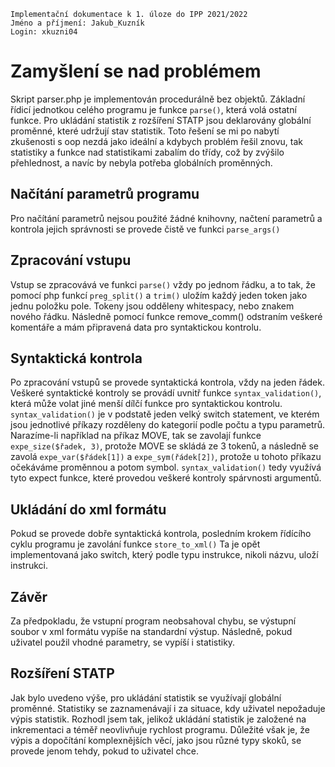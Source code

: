 ```
Implementační dokumentace k 1. úloze do IPP 2021/2022
Jméno a příjmení: Jakub_Kuzník
Login: xkuzni04
```

# Zamyšlení se nad problémem
Skript parser.php je implementován procedurálně bez objektů. Základní řídicí jednotkou celého programu je funkce ```parse()```, která volá ostatní funkce. Pro ukládání statistik z rozšíření STATP jsou deklarovány globální proměnné, které udržují stav statistik. Toto řešení se mi po nabytí zkušenosti s oop nezdá jako ideální a kdybych problém řešil znovu, tak statistiky a funkce nad statistikami zabalím do třídy, což by zvýšilo přehlednost, a navíc by nebyla potřeba globálních proměnných. 

## Načítání parametrů programu 
Pro načítání parametrů nejsou použité žádné knihovny, načtení parametrů a kontrola jejich správnosti se provede čistě ve funkci ```parse_args()```

## Zpracování vstupu 
Vstup se zpracovává ve funkci ```parse()``` vždy po jednom řádku, a to tak, že pomocí php funkcí ```preg_split()``` a ```trim()``` uložím každý jeden token jako jednu položku pole. Tokeny jsou odděleny whitespacy, nebo znakem nového řádku. Následně pomocí funkce remove_comm() odstraním veškeré komentáře a mám připravená data pro syntaktickou kontrolu. 

## Syntaktická kontrola 
Po zpracování vstupů se provede syntaktická kontrola, vždy na jeden řádek. Veškeré syntaktické kontroly se provádí uvnitř funkce ```syntax_validation()```, která může volat jiné menší dílčí funkce pro syntaktickou kontrolu. ```syntax_validation()``` je v podstatě jeden velký switch statement, ve kterém jsou jednotlivé příkazy rozděleny do kategorií podle počtu a typu parametrů. Narazíme-li například na příkaz MOVE, tak se zavolají funkce ```expe_size($řadek, 3)```, protože MOVE se skládá ze 3 tokenů, a následně se zavolá ```expe_var($řádek[1])``` a ```expe_sym(řádek[2])```, protože u tohoto příkazu očekáváme proměnnou a potom symbol. ```syntax_validation()``` tedy využívá tyto expect funkce, které provedou veškeré kontroly spárvnosti argumentů.

## Ukládání do xml formátu
Pokud se provede dobře syntaktická kontrola, posledním krokem řídícího cyklu programu je zavolání funkce ```store_to_xml()``` Ta je opět implementovaná jako switch, který podle typu instrukce, nikoli názvu, uloží instrukci.

## Závěr
Za předpokladu, že vstupní program neobsahoval chybu, se výstupní soubor v xml formátu vypíše na standardní výstup. Následně, pokud uživatel použil vhodné parametry, se vypíší i statistiky.  

## Rozšíření STATP
Jak bylo uvedeno výše, pro ukládání statistik se využívají globální proměnné. Statistiky se zaznamenávají i za situace, kdy uživatel nepožaduje výpis statistik. Rozhodl jsem tak, jelikož ukládání statistik je založené na inkrementaci a téměř neovlivňuje rychlost programu. Důležité však je, že výpis a dopočítání komplexnějších věcí, jako jsou různé typy skoků, se provede jenom tehdy, pokud to uživatel chce.

